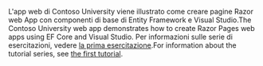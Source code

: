 <span data-ttu-id="00084-101">L'app web di Contoso University viene illustrato come creare pagine Razor web App con componenti di base di Entity Framework e Visual Studio.</span><span class="sxs-lookup"><span data-stu-id="00084-101">The Contoso University web app demonstrates how to create Razor Pages web apps using EF Core and Visual Studio.</span></span> <span data-ttu-id="00084-102">Per informazioni sulle serie di esercitazioni, vedere [la prima esercitazione](xref:data/ef-rp/intro).</span><span class="sxs-lookup"><span data-stu-id="00084-102">For information about the tutorial series, see [the first tutorial](xref:data/ef-rp/intro).</span></span>
